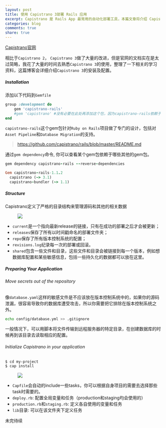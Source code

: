 ```yaml
---
layout: post
title: 使用 Capistrano 3部署 Rails 应用
excerpt: Capistrano 是 Rails App 最常用的自动化部署工具，本篇文章将介绍 Capistrano 3的安装及配置
categories: blog
comments: true
share: true
---
```


[Capistrano官网](http://capistranorb.com/)

相比于`Capistrano 2`， `Capistrano 3`做了大量的改进，但是官网的文档实在是太过简略，我花了大量的时间去熟悉`Capistrano 3`的使用，整理了一下相关的学习资料，这篇博客会详细介绍`Capistrano 3`的安装及配置。

##### Installation

添加以下代码到`Gemfile`

```ruby
group :development do
	gem 'capistrano-rails'
    #gem 'capistrano' #没有必要在此处再添加这个包，因为capistrano-rails依赖于capistrano，它会自动安装相关的依赖，除非你要指定特定的版本
end
```

`capistrano-rails`这个gem包针对`Ruby on Rails`项目做了专门的设计，包括对`Asset Pipeline`和`Database Migration`的支持。

> https://github.com/capistrano/rails/blob/master/README.md

通过`gem dependency`命令, 你可以查看某个gem包依赖于哪些其他的gem包。

```ruby
gem dependency capistrano-rails --reverse-dependencies

Gem capistrano-rails-1.1.2
  capistrano (~> 3.1)
  capistrano-bundler (~> 1.1)
```

##### Structure

Capistrano定义了严格的目录结构来管理源码和其他的相关数据

<figure>
    <img src="/images/201502291745.png">
</figure>

* `current`是一个指向最新release的链接，只有在成功的部署之后才会被更新；
* `releases`保存了所有以时间戳命名的部署文件夹；
* `repo`保存了所有版本控制系统的配置；
* `revisions.log`纪录每一次的部署或回滚。
* `shared`包含一些文件和目录，这些文件和目录会被链接到每一个版本，例如想数据库配置和某些敏感信息，包括一些持久化的数据都可以放在这里。

##### Preparing Your Application

###### Move secrets out of the repository

像`database.yaml`这样的敏感文件是不应该放在版本控制系统中的，如果你的源码泄漏，很容易导致你的数据库遭受攻击，所以你需要把它排除在版本控制系统之外。

```bash
echo config/database.yml >> .gitignore
```

一般情况下，可以用脚本将文件传输到远程服务器的特定目录，在创建数据库的时候再到该目录去读取相应的配置。

###### Initialize Capistrano in your application

```bash
$ cd my-project
$ cap install
```

<figure>
    <img src="/images/201502291747.png">
</figure>

* `Capfile`会自动的include一些tasks，你可以根据自身项目的需要去选择那些task时需要的。
* `deploy.rb`: 配置全局变量和任务（production和staging均会使用的）
* `production.rb`和`staging.rb`: 定义各自使用的变量和任务
* `lib`目录: 可以在该文件夹下定义任务

未完待续
